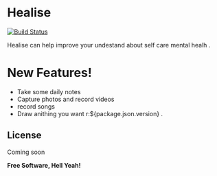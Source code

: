 # Healise

[![Build Status](https://travis-ci.org/joemccann/dillinger.svg?branch=master)](https://travis-ci.org/joemccann/dillinger)

Healise can help improve your undestand about self care mental healh .


# New Features!

  - Take some daily notes
  - Capture photos and record videos
  - record songs
  - Draw anithing you want
  r:${package.json.version} .

License
----

Coming soon


**Free Software, Hell Yeah!**


